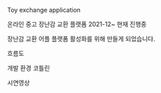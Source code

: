 Toy exchange application

온라인 중고 장난감 교환 플랫폼
2021-12~ 현재 진행중

장난감 교환 어플 플랫폼 활성화를 위해 만들게 되었습니다.

흐름도

개발 환경
코틀린

시연영상
